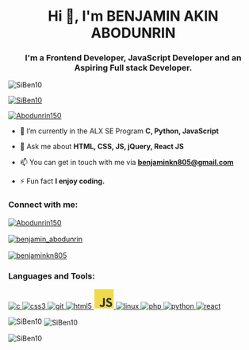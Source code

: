  <h1 align="center">Hi 👋, I'm BENJAMIN AKIN ABODUNRIN</h1>

<h3 align="center">I'm a Frontend Developer, JavaScript Developer and an Aspiring Full stack Developer.</h3>

<p align="left"> <img src="https://komarev.com/ghpvc/?username=SiBen10&label=Profile%20views&color=0e75b6&style=flat"
alt="SiBen10" /> </p>

<p align="left"> <a href="https://github.com/ryo-ma/github-profile-trophy"><img src="https://github-profile-trophy.verr
cel.app/?username=SiBen10" alt="SiBen10" /></a> </p>
                                                                                                                                             <p align="left"> <a href="https://twitter.com/Abodunrin150" target="blank"><img src="https://img.shields.io/twitter/foo
llow/Abodunrin150?logo=twitter&style=for-the-badge" alt="Abodunrin150" /></a> </p>

- 🌱 I’m currently in the ALX SE Program **C, Python, JavaScript**

- 💬 Ask me about **HTML, CSS, JS, jQuery, React JS**
- 📫 You can get in touch with me via **benjaminkn805@gmail.com**

- ⚡ Fun fact **I enjoy coding.**
<h3 align="left">Connect with me:</h3>
<p align="left">
<a href="https://twitter.com/Abodunrin150" target="blank"><img align="center" src="https://raw.githubusercontent.com/rahuldkjain/github-profi
le-readme-generator/master/src/images/icons/Social/twitter.svg" alt="Abodunrin150" height="30"
width="40" /></a>

<a href="https://instagram.com/benjamin_abodunrin" target="blank"><img align="center" src="https://raw.githubuserconte
nt.com/rahuldkjain/github-profile-readme-generator/master/src/images/icons/Social/instagram.svg" alt="benjamin_abodunrin" height="30" width="40" /></a>

<a href="https://www.youtube.com/c/benjaminkn805" target="blank"><img align="center" src="https://raw.githubuserconten
t.com/rahuldkjain/github-profile-readme-generator/master/src/images/icons/Social/youtube.svg" alt="benjaminkn805" heig
ht="30" width="40" /></a>

</p>

<h3 align="left">Languages and Tools:</h3>
<p align="left"> <a href="https://www.cprogramming.com/" target="_blank" rel="noreferrer"> <img src="https://raw.githu
busercontent.com/devicons/devicon/master/icons/c/c-original.svg" alt="c" width="40" height="40"/> </a> <a href="https:
//www.w3schools.com/css/" target="_blank" rel="noreferrer"> <img src="https://raw.githubusercontent.com/devicons/devic
on/master/icons/css3/css3-original-wordmark.svg" alt="css3" width="40" height="40"/> </a> <a href="https://git-scm.com
/" target="_blank" rel="noreferrer"> <img src="https://www.vectorlogo.zone/logos/git-scm/git-scm-icon.svg" alt="git" w
idth="40" height="40"/> </a> <a href="https://www.w3.org/html/" target="_blank" rel="noreferrer"> <img src="https://ra
w.githubusercontent.com/devicons/devicon/master/icons/html5/html5-original-wordmark.svg" alt="html5" width="40" height
="40"/> </a> <a href="https://developer.mozilla.org/en-US/docs/Web/JavaScript" target="_blank" rel="noreferrer"> <img
src="https://raw.githubusercontent.com/devicons/devicon/master/icons/javascript/javascript-original.svg" alt="javascri
pt" width="40" height="40"/> </a> <a href="https://www.linux.org/" target="_blank" rel="noreferrer"> <img src="https:/
/raw.githubusercontent.com/devicons/devicon/master/icons/linux/linux-original.svg" alt="linux" width="40" height="40"/
> </a> <a href="https://www.php.net" target="_blank" rel="noreferrer"> <img src="https://raw.githubusercontent.com/dev
icons/devicon/master/icons/php/php-original.svg" alt="php" width="40" height="40"/> </a> <a href="https://www.python.o
rg" target="_blank" rel="noreferrer"> <img src="https://raw.githubusercontent.com/devicons/devicon/master/icons/python
/python-original.svg" alt="python" width="40" height="40"/> </a> <a href="https://reactjs.org/" target="_blank" rel="n
oreferrer"> <img src="https://raw.githubusercontent.com/devicons/devicon/master/icons/react/react-original-wordmark.sv
g" alt="react" width="40" height="40"/> </a> </p>

<p><img align="left" src="https://github-readme-stats.vercel.app/api/top-langs?username=SiBen10&show_icons=true&locale
=en&layout=compact" alt="SiBen10" /></p>                                                                                                                                                                                                                                                  <p>&nbsp;<img align="center" src="https://github-readme-stats.vercel.app/api?username=SiBen10&show_icons=true&locale=e                       n" alt="SiBen10" /></p>                                                                                                                      
<p><img align="center" src="https://github-readme-streak-stats.herokuapp.com/?user=SiBen10&" alt="SiBen10" /></p>
